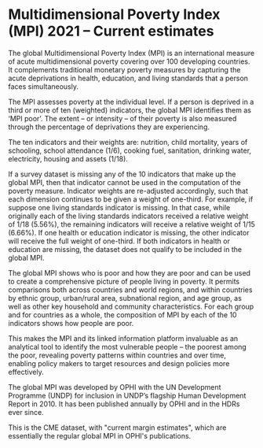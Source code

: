 # Multidimensional Poverty Index (MPI) 2021 – Current estimates

The global Multidimensional Poverty Index (MPI) is an international measure of acute multidimensional poverty covering over 100 developing countries. It complements traditional monetary poverty measures by capturing the acute deprivations in health, education, and living standards that a person faces simultaneously.

The MPI assesses poverty at the individual level. If a person is deprived in a third or more of ten (weighted) indicators, the global MPI identifies them as ‘MPI poor’. The extent – or intensity – of their poverty is also measured through the percentage of deprivations they are experiencing.

The ten indicators and their weights are: nutrition, child mortality, years of schooling, school attendance (1/6), cooking fuel, sanitation, drinking water, electricity, housing and assets (1/18).

If a survey dataset is missing any of the 10 indicators that make up the global MPI, then that indicator cannot be used in the computation of the poverty measure. Indicator weights are re-adjusted accordingly, such that each dimension continues to be given a weight of one-third. For example, if suppose one living standards indicator is missing. In that case, while originally each of the living standards indicators received a relative weight of 1/18 (5.56%), the remaining indicators will receive a relative weight of 1/15 (6.66%). If one health or education indicator is missing, the other indicator will receive the full weight of one-third. If both indicators in health or education are missing, the dataset does not qualify to be included in the global MPI.

The global MPI shows who is poor and how they are poor and can be used to create a comprehensive picture of people living in poverty. It permits comparisons both across countries and world regions, and within countries by ethnic group, urban/rural area, subnational region, and age group, as well as other key household and community characteristics. For each group and for countries as a whole, the composition of MPI by each of the 10 indicators shows how people are poor.

This makes the MPI and its linked information platform invaluable as an analytical tool to identify the most vulnerable people – the poorest among the poor, revealing poverty patterns within countries and over time, enabling policy makers to target resources and design policies more effectively.

The global MPI was developed by OPHI with the UN Development Programme (UNDP) for inclusion in UNDP’s flagship Human Development Report in 2010. It has been published annually by OPHI and in the HDRs ever since.

This is the CME dataset, with "current margin estimates", which are essentially the regular global MPI in OPHI's publications.